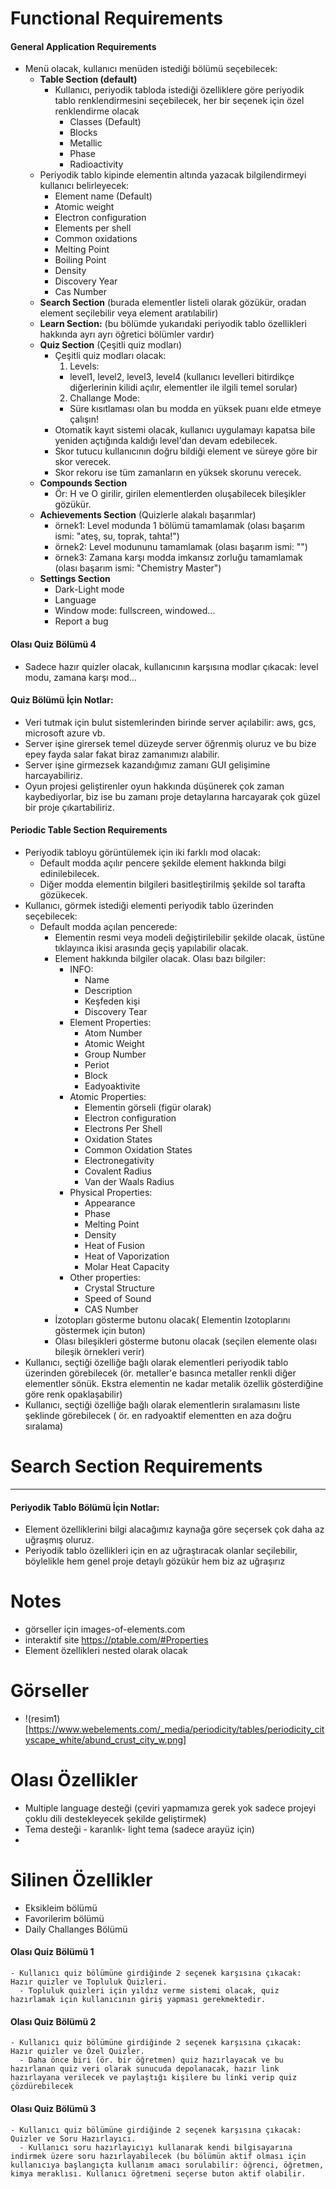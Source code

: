 # Functional Requirements

#### General Application Requirements

- Menü olacak, kullanıcı menüden istediği bölümü seçebilecek:
  - **Table Section (default)**
    - Kullanıcı, periyodik tabloda istediği özelliklere göre periyodik tablo renklendirmesini seçebilecek, her bir seçenek için özel renklendirme olacak
      - Classes (Default)
      - Blocks
      - Metallic
      - Phase
      - Radioactivity
  - Periyodik tablo kipinde elementin altında yazacak bilgilendirmeyi kullanıcı belirleyecek:
    - Element name (Default)
    - Atomic weight
    - Electron configuration
    - Elements per shell
    - Common oxidations
    - Melting Point
    - Boiling Point
    - Density
    - Discovery Year
    - Cas Number
  - **Search Section** (burada elementler listeli olarak gözükür, oradan element seçilebilir veya element aratılabilir)
  - **Learn Section:** (bu bölümde yukarıdaki periyodik tablo özellikleri hakkında ayrı ayrı öğretici bölümler vardır)
  - **Quiz Section** (Çeşitli quiz modları)
    - Çeşitli quiz modları olacak:
      1. Levels:
        - level1, level2, level3, level4 (kullanıcı levelleri bitirdikçe diğerlerinin kilidi açılır, elementler ile ilgili temel sorular)
      2. Challange Mode:
        - Süre kısıtlaması olan bu modda en yüksek puanı elde etmeye çalışın!
    - Otomatik kayıt sistemi olacak, kullanıcı uygulamayı kapatsa bile yeniden açtığında kaldığı level'dan devam edebilecek.
    - Skor tutucu kullanıcının doğru bildiği element ve süreye göre bir skor verecek.
    - Skor rekoru ise tüm zamanların en yüksek skorunu verecek.
  - **Compounds Section**
    - Ör: H ve O girilir, girilen elementlerden oluşabilecek bileşikler gözükür.
  - **Achievements Section** (Quizlerle alakalı başarımlar)
    - örnek1: Level modunda 1 bölümü tamamlamak (olası başarım ismi: "ateş, su, toprak, tahta!")
    - örnek2: Level modununu tamamlamak (olası başarım ismi: "")
    - örnek3: Zamana karşı modda imkansız zorluğu tamamlamak (olası başarım ismi: "Chemistry Master")
  - **Settings Section**
    - Dark-Light mode
    - Language
    - Window mode: fullscreen, windowed...
    - Report a bug

#### Olası Quiz Bölümü 4
  - Sadece hazır quizler olacak, kullanıcının karşısına modlar çıkacak: level modu, zamana karşı mod...

#### Quiz Bölümü İçin Notlar: 
- Veri tutmak için bulut sistemlerinden birinde server açılabilir: aws, gcs, microsoft azure vb.
- Server işine girersek temel düzeyde server öğrenmiş oluruz ve bu bize epey fayda salar fakat biraz zamanımızı alabilir.
- Server işine girmezsek kazandığımız zamanı GUI gelişimine harcayabiliriz.
- Oyun projesi geliştirenler oyun hakkında düşünerek çok zaman kaybediyorlar, biz ise bu zamanı proje detaylarına harcayarak çok güzel bir proje çıkartabiliriz.

#### Periodic Table Section Requirements
- Periyodik tabloyu görüntülemek için iki farklı mod olacak:
  - Default modda açılır pencere şekilde element hakkında bilgi edinilebilecek.
  - Diğer modda elementin bilgileri basitleştirilmiş şekilde sol tarafta gözükecek.
- Kullanıcı, görmek istediği elementi periyodik tablo üzerinden seçebilecek:
  - Default modda açılan pencerede:
    - Elementin resmi veya modeli değiştirilebilir şekilde olacak, üstüne tıklayınca ikisi arasında geçiş yapılabilir olacak.
    - Element hakkında bilgiler olacak. Olası bazı bilgiler:
      - INFO:
        - Name
        - Description
        - Keşfeden kişi
        - Discovery Tear
      - Element Properties:
        - Atom Number
        - Atomic Weight
        - Group Number
        - Periot
        - Block
        - Eadyoaktivite
      - Atomic Properties:
        - Elementin görseli (figür olarak)  
        - Electron configuration
        - Electrons Per Shell
        - Oxidation States
        - Common Oxidation States
        - Electronegativity 
        - Covalent Radius
        - Van der Waals Radius
      - Physical Properties:
        - Appearance
        - Phase
        - Melting Point
        - Density
        - Heat of Fusion
        - Heat of Vaporization
        - Molar Heat Capacity
      - Other properties:
        - Crystal Structure
        - Speed of Sound
        - CAS Number
    - İzotopları gösterme butonu olacak( Elementin Izotoplarını göstermek için buton)
    - Olası bileşikleri gösterme butonu olacak (seçilen elemente olası bileşik örnekleri verir)
- Kullanıcı, seçtiği özelliğe bağlı olarak elementleri periyodik tablo üzerinden görebilecek (ör. metaller'e basınca metaller renkli diğer elementler sönük. Ekstra elementin ne kadar metalik özellik gösterdiğine göre renk opaklaşabilir)
- Kullanıcı, seçtiği özelliğe bağlı olarak elementlerin sıralamasını liste şeklinde görebilecek ( ör. en radyoaktif elementten en aza doğru sıralama)

# Search Section Requirements


---

#### Periyodik Tablo Bölümü İçin Notlar:
- Element özelliklerini bilgi alacağımız kaynağa göre seçersek çok daha az uğraşmış oluruz.
- Periyodik tablo özellikleri için en az uğraştıracak olanlar seçilebilir, böylelikle hem genel proje detaylı gözükür hem biz az uğraşırız

# Notes

- görseller için images-of-elements.com
- interaktif site https://ptable.com/#Properties
- Element özellikleri nested olarak olacak

# Görseller

- !(resim1)[https://www.webelements.com/_media/periodicity/tables/periodicity_cityscape_white/abund_crust_city_w.png]

# Olası Özellikler
  - Multiple language desteği (çeviri yapmamıza gerek yok sadece projeyi çoklu dili destekleyecek şekilde geliştirmek)
  - Tema desteği - karanlık- light tema (sadece arayüz için)
  - 
# Silinen Özellikler
  - Eksikleim bölümü
  - Favorilerim bölümü
  - Daily Challanges Bölümü

  #### Olası Quiz Bölümü 1
    - Kullanıcı quiz bölümüne girdiğinde 2 seçenek karşısına çıkacak: Hazır quizler ve Topluluk Quizleri.
      - Topluluk quizleri için yıldız verme sistemi olacak, quiz hazırlamak için kullanıcının giriş yapması gerekmektedir.
  
  #### Olası Quiz Bölümü 2
    - Kullanıcı quiz bölümüne girdiğinde 2 seçenek karşısına çıkacak: Hazır quizler ve Özel Quizler.
      - Daha önce biri (ör. bir öğretmen) quiz hazırlayacak ve bu hazırlanan quiz veri olarak sunucuda depolanacak, hazır link hazırlayana verilecek ve paylaştığı kişilere bu linki verip quiz çözdürebilecek
  
  #### Olası Quiz Bölümü 3
    - Kullanıcı quiz bölümüne girdiğinde 2 seçenek karşısına çıkacak: Quizler ve Soru Hazırlayıcı.
      - Kullanıcı soru hazırlayıcıyı kullanarak kendi bilgisayarına indirmek üzere soru hazırlayabilecek (bu bölümün aktif olması için kullanıcıya başlangıçta kullanım amacı sorulabilir: öğrenci, öğretmen, kimya meraklısı. Kullanıcı öğretmeni seçerse buton aktif olabilir.

